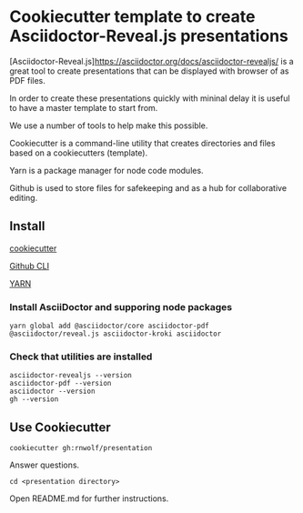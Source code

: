 # Cookiecutter template to create Asciidoctor-Reveal.js presentations

[Asciidoctor-Reveal.js]https://asciidoctor.org/docs/asciidoctor-revealjs/ is a great tool to create presentations that can be displayed with browser of as PDF files.

In order to create these presentations quickly with mininal delay it is useful to have a master template to start from. 

We use a number of tools to help make this possible.

Cookiecutter is a command-line utility that creates directories and files based on a cookiecutters (template).

Yarn is a package manager for node code modules.

Github is used to store files for safekeeping and as a hub for collaborative editing.

## Install

[cookiecutter](https://cookiecutter.readthedocs.io/) 

[Github CLI](https://cli.github.com/manual/installation)

[YARN](https://classic.yarnpkg.com/en/docs/install/)

### Install AsciiDoctor and supporing node packages

```
yarn global add @asciidoctor/core asciidoctor-pdf @asciidoctor/reveal.js asciidoctor-kroki asciidoctor
```

### Check that utilities are installed

```
asciidoctor-revealjs --version 
asciidoctor-pdf --version 
asciidoctor --version
gh --version
```

## Use Cookiecutter

```
cookiecutter gh:rnwolf/presentation
```

Answer questions.

```
cd <presentation directory>
```

Open README.md for further instructions.

